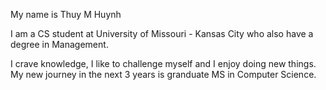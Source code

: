 My name is Thuy M Huynh

I am a CS student at University of Missouri - Kansas City who also have a degree in Management.

I crave knowledge, I like to challenge myself and I enjoy doing new things. My new journey in the next 3 years is granduate MS in Computer Science.

<!---
thuymhuynh/thuymhuynh is a ✨ special ✨ repository because its `README.md` (this file) appears on your GitHub profile.
You can click the Preview link to take a look at your changes.
--->
